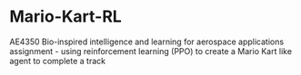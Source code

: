 # Mario-Kart-RL
AE4350 Bio-inspired intelligence and learning for aerospace applications assignment - using reinforcement learning (PPO) to create a Mario Kart like agent to complete a track
